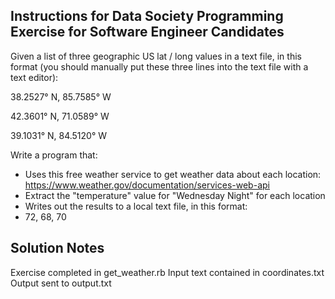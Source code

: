 

## Instructions for Data Society Programming Exercise for Software Engineer Candidates

Given a list of three geographic US lat / long values in a text file, in this format (you should manually put these three lines into the text file with a text editor):

38.2527° N, 85.7585° W

42.3601° N, 71.0589° W

39.1031° N, 84.5120° W

Write a program that:
* Uses this free weather service to get weather data about each location: https://www.weather.gov/documentation/services-web-api
* Extract the "temperature" value for "Wednesday Night" for each location
* Writes out the results to a local text file, in this format:
 * 72, 68, 70

## Solution Notes

Exercise completed in get_weather.rb
Input text contained in coordinates.txt
Output sent to output.txt
